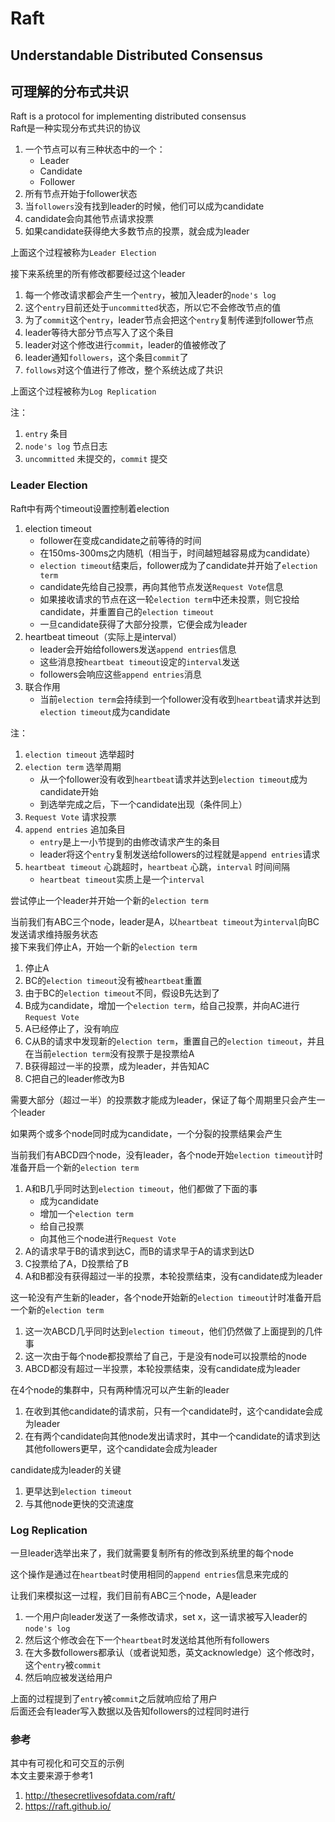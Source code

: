 # Raft

## Understandable Distributed Consensus
## 可理解的分布式共识

Raft is a protocol for implementing distributed consensus  
Raft是一种实现分布式共识的协议

1. 一个节点可以有三种状态中的一个：
    * Leader
    * Candidate
    * Follower
2. 所有节点开始于follower状态
3. 当`followers`没有找到leader的时候，他们可以成为candidate
4. candidate会向其他节点请求投票
5. 如果candidate获得绝大多数节点的投票，就会成为leader

上面这个过程被称为`Leader Election`

接下来系统里的所有修改都要经过这个leader

1. 每一个修改请求都会产生一个`entry`，被加入leader的`node's log`
2. 这个`entry`目前还处于`uncommitted`状态，所以它不会修改节点的值
3. 为了`commit`这个`entry`，leader节点会把这个`entry`复制传递到follower节点
4. leader等待大部分节点写入了这个条目
5. leader对这个修改进行`commit`，leader的值被修改了
6. leader通知`followers`，这个条目`commit`了
7. `follows`对这个值进行了修改，整个系统达成了共识

上面这个过程被称为`Log Replication`

注：

1. `entry` 条目
2. `node's log` 节点日志
3. `uncommitted` 未提交的，`commit` 提交

### Leader Election

Raft中有两个timeout设置控制着election

1. election timeout
    * follower在变成candidate之前等待的时间
    * 在150ms-300ms之内随机（相当于，时间越短越容易成为candidate）
    * `election timeout`结束后，follower成为了candidate并开始了`election term`
    * candidate先给自己投票，再向其他节点发送`Request Vote`信息
    * 如果接收请求的节点在这一轮`election term`中还未投票，则它投给candidate，并重置自己的`election timeout`
    * 一旦candidate获得了大部分投票，它便会成为leader
2. heartbeat timeout（实际上是interval）
    * leader会开始给followers发送`append entries`信息
    * 这些消息按`heartbeat timeout`设定的`interval`发送
    * followers会响应这些`append entries`消息
3. 联合作用
    * 当前`election term`会持续到一个follower没有收到`heartbeat`请求并达到`election timeout`成为candidate

注：

1. `election timeout` 选举超时
2. `election term` 选举周期
    * 从一个follower没有收到`heartbeat`请求并达到`election timeout`成为candidate开始
    * 到选举完成之后，下一个candidate出现（条件同上）
3. `Request Vote` 请求投票
4. `append entries` 追加条目
    * `entry`是上一小节提到的由修改请求产生的条目
    * leader将这个`entry`复制发送给followers的过程就是`append entries`请求
5. `heartbeat timeout` 心跳超时，`heartbeat` 心跳，`interval` 时间间隔
    * `heartbeat timeout`实质上是一个`interval`

尝试停止一个leader并开始一个新的`election term`

当前我们有ABC三个node，leader是A，以`heartbeat timeout`为`interval`向BC发送请求维持服务状态  
接下来我们停止A，开始一个新的`election term`
1. 停止A
2. BC的`election timeout`没有被`heartbeat`重置
3. 由于BC的`election timeout`不同，假设B先达到了
4. B成为candidate，增加一个`election term`，给自己投票，并向AC进行`Request Vote`
5. A已经停止了，没有响应
6. C从B的请求中发现新的`election term`，重置自己的`election timeout`，并且在当前`election term`没有投票于是投票给A
7. B获得超过一半的投票，成为leader，并告知AC
8. C把自己的leader修改为B

需要大部分（超过一半）的投票数才能成为leader，保证了每个周期里只会产生一个leader

如果两个或多个node同时成为candidate，一个分裂的投票结果会产生

当前我们有ABCD四个node，没有leader，各个node开始`election timeout`计时准备开启一个新的`election term`
1. A和B几乎同时达到`election timeout`，他们都做了下面的事
    * 成为candidate
    * 增加一个`election term`
    * 给自己投票
    * 向其他三个node进行`Request Vote`
2. A的请求早于B的请求到达C，而B的请求早于A的请求到达D
3. C投票给了A，D投票给了B
4. A和B都没有获得超过一半的投票，本轮投票结束，没有candidate成为leader

这一轮没有产生新的leader，各个node开始新的`election timeout`计时准备开启一个新的`election term`
1. 这一次ABCD几乎同时达到`election timeout`，他们仍然做了上面提到的几件事
2. 这一次由于每个node都投票给了自己，于是没有node可以投票给的node
3. ABCD都没有超过一半投票，本轮投票结束，没有candidate成为leader

在4个node的集群中，只有两种情况可以产生新的leader
1. 在收到其他candidate的请求前，只有一个candidate时，这个candidate会成为leader
2. 在有两个candidate向其他node发出请求时，其中一个candidate的请求到达其他followers更早，这个candidate会成为leader

candidate成为leader的关键
1. 更早达到`election timeout`
2. 与其他node更快的交流速度

### Log Replication

一旦leader选举出来了，我们就需要复制所有的修改到系统里的每个node

这个操作是通过在`heartbeat`时使用相同的`append entries`信息来完成的

让我们来模拟这一过程，我们目前有ABC三个node，A是leader

1. 一个用户向leader发送了一条修改请求，set x，这一请求被写入leader的`node's log`
2. 然后这个修改会在下一个`heartbeat`时发送给其他所有followers
3. 在大多数followers都承认（或者说知悉，英文acknowledge）这个修改时，这个`entry`被`commit`
4. 然后响应被发送给用户

上面的过程提到了`entry`被`commit`之后就响应给了用户  
后面还会有leader写入数据以及告知followers的过程同时进行

### 参考

其中有可视化和可交互的示例  
本文主要来源于参考1

1. http://thesecretlivesofdata.com/raft/
2. https://raft.github.io/
